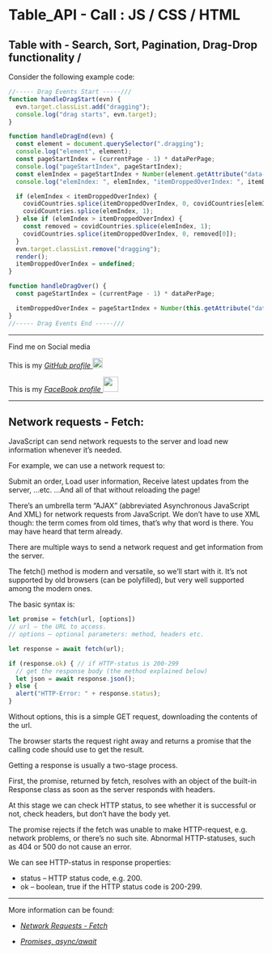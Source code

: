 # Table_API - Call : JS / CSS / HTML

## Table with - Search, Sort, Pagination, Drag-Drop functionality /

Consider the following example code:

```JavaScript
//----- Drag Events Start -----///
function handleDragStart(evn) {
  evn.target.classList.add("dragging");
  console.log("drag starts", evn.target);
}

function handleDragEnd(evn) {
  const element = document.querySelector(".dragging");
  console.log("element", element);
  const pageStartIndex = (currentPage - 1) * dataPerPage;
  console.log("pageStartIndex", pageStartIndex);
  const elemIndex = pageStartIndex + Number(element.getAttribute("data-index"));
  console.log("elemIndex: ", elemIndex, "itemDroppedOverIndex: ", itemDroppedOverIndex);

  if (elemIndex < itemDroppedOverIndex) {
    covidCountries.splice(itemDroppedOverIndex, 0, covidCountries[elemIndex]);
    covidCountries.splice(elemIndex, 1);
  } else if (elemIndex > itemDroppedOverIndex) {
    const removed = covidCountries.splice(elemIndex, 1);
    covidCountries.splice(itemDroppedOverIndex, 0, removed[0]);
  }
  evn.target.classList.remove("dragging");
  render();
  itemDroppedOverIndex = undefined;
}

function handleDragOver() {
  const pageStartIndex = (currentPage - 1) * dataPerPage;

  itemDroppedOverIndex = pageStartIndex + Number(this.getAttribute("data-index"));
}
//----- Drag Events End -----///
```

---

Find me on Social media

This is my _[GitHub profile <img src="https://pics.freeicons.io/uploads/icons/png/3345023101530077752-512.png" width=20px/>](https://github.com/MrHovakimyan)_

This is my _[FaceBook profile <img src="https://img.icons8.com/plasticine/2x/facebook-new.png" width=30px/> ](https://www.facebook.com/Mr.Hovakimyan/)_

---

## Network requests - Fetch:

JavaScript can send network requests to the server and load new information whenever it’s needed.

For example, we can use a network request to:

Submit an order,
Load user information,
Receive latest updates from the server,
…etc.
…And all of that without reloading the page!

There’s an umbrella term “AJAX” (abbreviated Asynchronous JavaScript And XML) for network requests from JavaScript. We don’t have to use XML though: the term comes from old times, that’s why that word is there. You may have heard that term already.

There are multiple ways to send a network request and get information from the server.

The fetch() method is modern and versatile, so we’ll start with it. It’s not supported by old browsers (can be polyfilled), but very well supported among the modern ones.

The basic syntax is:

```JavaScript
let promise = fetch(url, [options])
// url – the URL to access.
// options – optional parameters: method, headers etc.

let response = await fetch(url);

if (response.ok) { // if HTTP-status is 200-299
  // get the response body (the method explained below)
  let json = await response.json();
} else {
  alert("HTTP-Error: " + response.status);
}
```

Without options, this is a simple GET request, downloading the contents of the url.

The browser starts the request right away and returns a promise that the calling code should use to get the result.

Getting a response is usually a two-stage process.

First, the promise, returned by fetch, resolves with an object of the built-in Response class as soon as the server responds with headers.

At this stage we can check HTTP status, to see whether it is successful or not, check headers, but don’t have the body yet.

The promise rejects if the fetch was unable to make HTTP-request, e.g. network problems, or there’s no such site. Abnormal HTTP-statuses, such as 404 or 500 do not cause an error.

We can see HTTP-status in response properties:

- status – HTTP status code, e.g. 200.
- ok – boolean, true if the HTTP status code is 200-299.

---

More information can be found:

- _[Network Requests - Fetch](https://javascript.info/fetch)_

- _[Promises, async/await](https://javascript.info/async-await)_
